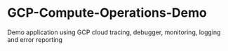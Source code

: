 # GCP-Compute-Operations-Demo
Demo application using GCP cloud tracing, debugger, monitoring, logging and error reporting
